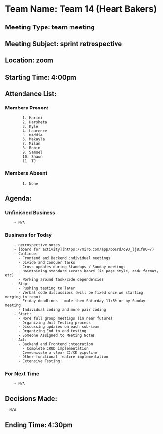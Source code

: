 # Team Name: Team 14 (Heart Bakers)
## Meeting Type: team meeting
## Meeting Subject: sprint retrospective
## Location: zoom
## Starting Time: 4:00pm
## Attendance List:
###     Members Present
            1. Harini
            2. Harsheta
            3. Kyle
            4. Laurence
            5. Maddie
            6. Makayla
            7. Milan 
            8. Robin
            9. Samuel
            10. Shawn
            11. TJ
###     Members Absent
            1. None
## Agenda:
###     Unfinished Business
        - N/A
###     Business for Today
        - Retrospective Notes
        - [board for activity](https://miro.com/app/board/o9J_lj81fnU=/)
        - Continue:
          - Frontend and Backend individual meetings
          - Divide and Conquer tasks
          - Cross updates during Standups / Sunday meetings
          - Maintaining standard across board (ie page style, code format, etc)
          - Working around task/code dependencies
        - Stop:
          - Pushing testing to later
          - Verbal code discussions (will be fixed once we starting merging in repo)
          - Friday deadlines - make them Saturday 11:59 or by Sunday meeting
          - Individual coding and more pair coding
        - Start:
          - More full group meetings (in near future)
          - Organizing Unit Testing process
          - Discussing updates on each sub-team
          - Organizing End to end testing
          - Someone Assigned to Meeting Notes
        - Act:
          - Backend and Frontend integration
            - Complete CRUD implementation
          - Communicate a clear CI/CD pipeline
          - Other functional feature implementation
          - Extensive Testing!
###     For Next Time
        - N/A
## Decisions Made:
    - N/A
## Ending Time: 4:30pm
